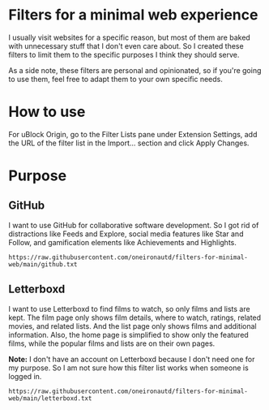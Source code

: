 # Filters for a minimal web experience

I usually visit websites for a specific reason, but most of them are baked with unnecessary stuff that I don't even care about. So I created these filters to limit them to the specific purposes I think they should serve.

As a side note, these filters are personal and opinionated, so if you're going to use them, feel free to adapt them to your own specific needs.

# How to use

For uBlock Origin, go to the Filter Lists pane under Extension Settings, add the URL of the filter list in the Import... section and click Apply Changes.

# Purpose

## GitHub

I want to use GitHub for collaborative software development. So I got rid of distractions like Feeds and Explore, social media features like Star and Follow, and gamification elements like Achievements and Highlights.

```
https://raw.githubusercontent.com/oneironautd/filters-for-minimal-web/main/github.txt
``` 

## Letterboxd

I want to use Letterboxd to find films to watch, so only films and lists are kept. The film page only shows film details, where to watch, ratings, related movies, and related lists. And the list page only shows films and additional information. Also, the home page is simplified to show only the featured films, while the popular films and lists are on their own pages.

**Note:** I don't have an account on Letterboxd because I don't need one for my purpose. So I am not sure how this filter list works when someone is logged in.

```
https://raw.githubusercontent.com/oneironautd/filters-for-minimal-web/main/letterboxd.txt
``` 
